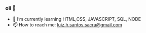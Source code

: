 ### oii 👋




- 🌱 I’m currently learning HTML,CSS, JAVASCRIPT, SQL, NODE
- 📫 How to reach me: luiz.h.santos.sacra@gmail.com

